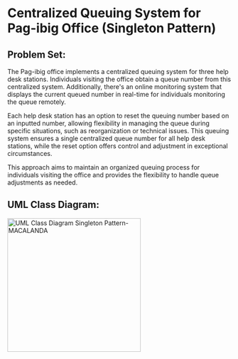 # Centralized Queuing System for Pag-ibig Office (Singleton Pattern)

## Problem Set:
The Pag-ibig office implements a centralized queuing system for three help desk stations. Individuals visiting the office obtain a queue number from this centralized system. Additionally, there's an online monitoring system that displays the current queued number in real-time for individuals monitoring the queue remotely.

Each help desk station has an option to reset the queuing number based on an inputted number, allowing flexibility in managing the queue during specific situations, such as reorganization or technical issues. This queuing system ensures a single centralized queue number for all help desk stations, while the reset option offers control and adjustment in exceptional circumstances.

This approach aims to maintain an organized queuing process for individuals visiting the office and provides the flexibility to handle queue adjustments as needed.

## UML Class Diagram:

<img src="https://github.com/user-attachments/assets/886e2efc-659e-43a8-be86-d2f6d545609b" alt="UML Class Diagram Singleton Pattern-MACALANDA" width="300px">
